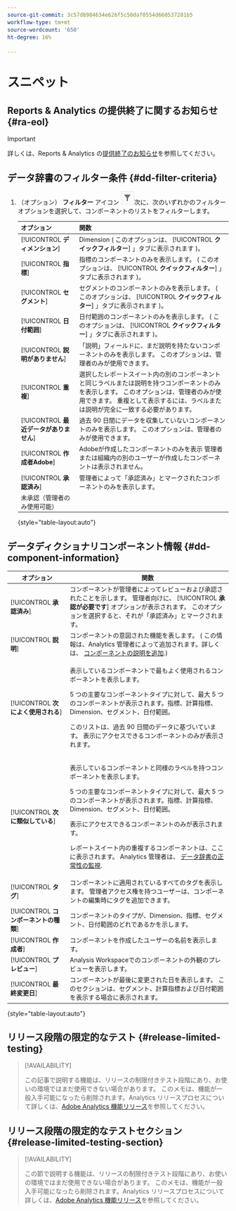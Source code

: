 ```yaml
---
source-git-commit: 3c57d8984634e626f5c50daf0554d660537281b5
workflow-type: tm+mt
source-wordcount: '650'
ht-degree: 16%

---
```

# スニペット

## Reports &amp; Analytics の提供終了に関するお知らせ {#ra-eol}

>[!IMPORTANT]
>
>詳しくは、Reports &amp; Analytics の[提供終了のお知らせ](https://express.adobe.com/page/6WnF8JK6IRDhf/)を参照してください。

## データ辞書のフィルター条件 {#dd-filter-criteria}

1. （オプション） **フィルター** アイコン ![データ辞書フィルターアイコン](/help/analyze/analysis-workspace/components/data-dictionary/assets/data-dictionary-filter-icon.png)次に、次のいずれかのフィルターオプションを選択して、コンポーネントのリストをフィルターします。

   | オプション | 関数 |
   |---------|----------|
   | [!UICONTROL **ディメンション**] | Dimension ( このオプションは、 [!UICONTROL **クイックフィルター**] 」タブに表示されます )。 |
   | [!UICONTROL **指標**] | 指標のコンポーネントのみを表示します。 ( このオプションは、 [!UICONTROL **クイックフィルター**] 」タブに表示されます )。 |
   | [!UICONTROL **セグメント**] | セグメントのコンポーネントのみを表示します。 ( このオプションは、 [!UICONTROL **クイックフィルター**] 」タブに表示されます )。 <!--this is Filters in CJA--> |
   | [!UICONTROL **日付範囲**] | 日付範囲のコンポーネントのみを表示します。 ( このオプションは、 [!UICONTROL **クイックフィルター**] 」タブに表示されます )。 |
   | [!UICONTROL **説明がありません**] | 「説明」フィールドに、まだ説明を持たないコンポーネントのみを表示します。 このオプションは、管理者のみが使用できます。 |
   | [!UICONTROL **重複**] | 選択したレポートスイート内の別のコンポーネントと同じラベルまたは説明を持つコンポーネントのみを表示します。 このオプションは、管理者のみが使用できます。 重複として表示するには、ラベルまたは説明が完全に一致する必要があります。 |
   | [!UICONTROL **最近データがありません**] | 過去 90 日間にデータを収集していないコンポーネントのみを表示します。 このオプションは、管理者のみが使用できます。 |
   | [!UICONTROL **作成者Adobe**] | Adobeが作成したコンポーネントのみを表示 管理者または組織内の別のユーザーが作成したコンポーネントは表示されません。 |
   | [!UICONTROL **承認済み**] | 管理者によって「承認済み」とマークされたコンポーネントのみを表示します。 |
   | 未承認（管理者のみ使用可能） | <!--this is in the requirements doc, but I don't see this in the UI--> |

   {style=&quot;table-layout:auto&quot;}

## データディクショナリコンポーネント情報 {#dd-component-information}

| オプション | 関数 |
|---------|----------|
| [!UICONTROL **承認済み**] | コンポーネントが管理者によってレビューおよび承認されたことを示します。 管理者向けに、 [!UICONTROL **承認が必要です**] オプションが表示されます。 このオプションを選択すると、それが「承認済み」とマークされます。 |
| [!UICONTROL **説明**] | コンポーネントの意図された機能を表します。 ( この情報は、Analytics 管理者によって追加されます。詳しくは、 [コンポーネントの説明を追加](/help/analyze/analysis-workspace/components/add-component-descriptions.md).) |
| [!UICONTROL **次によく使用される**] | <p>表示しているコンポーネントで最もよく使用されるコンポーネントを表示します。</p><p>5 つの主要なコンポーネントタイプに対して、最大 5 つのコンポーネントが表示されます。指標、計算指標、Dimension、セグメント、日付範囲。</p><p>このリストは、過去 90 日間のデータに基づいています。 表示にアクセスできるコンポーネントのみが表示されます。 <!--Add info about how users with administrator access can control these after the feature is available. How?--></p> |
| [!UICONTROL **次に類似している**] | <p>表示しているコンポーネントと同様のラベルを持つコンポーネントを表示します。</p><p>5 つの主要なコンポーネントタイプに対して、最大 5 つのコンポーネントが表示されます。指標、計算指標、Dimension、セグメント、日付範囲。</p><p>表示にアクセスできるコンポーネントのみが表示されます。</p><p>レポートスイート内の重複するコンポーネントは、ここに表示されます。 Analytics 管理者は、 [データ辞書の正常性の監視](/help/analyze/analysis-workspace/components/data-dictionary/monitor-data-dictionary-health.md). <!--Add info about how users with administrator access can control these after the feature is available. How?--></p> |
| [!UICONTROL **タグ**] | コンポーネントに適用されているすべてのタグを表示します。 管理者アクセス権を持つユーザーは、コンポーネントの編集時にタグを追加できます。 |
| [!UICONTROL **コンポーネントの種類**] | コンポーネントのタイプが、Dimension、指標、セグメント、日付範囲のどれであるかを示します。 |
| [!UICONTROL **作成者**] | コンポーネントを作成したユーザーの名前を表示します。 |
| [!UICONTROL **プレビュー**] | Analysis Workspaceでのコンポーネントの外観のプレビューを表示します。 |
| [!UICONTROL **最終変更日**] | コンポーネントが最後に変更された日を表示します。 このセクションは、セグメント、計算指標および日付範囲を表示する場合に表示されます。 <!--for CJA, it is displayed for all components--> |

{style=&quot;table-layout:auto&quot;}

## リリース段階の限定的なテスト {#release-limited-testing}

>[!AVAILABILITY]
>
>この記事で説明する機能は、リリースの制限付きテスト段階にあり、お使いの環境ではまだ使用できない場合があります。 このメモは、機能が一般入手可能になったら削除されます。Analytics リリースプロセスについて詳しくは、[Adobe Analytics 機能リリース](/help/release-notes/releases.md)を参照してください。

## リリース段階の限定的なテストセクション {#release-limited-testing-section}

>[!AVAILABILITY]
>
>この節で説明する機能は、リリースの制限付きテスト段階にあり、お使いの環境ではまだ使用できない場合があります。 このメモは、機能が一般入手可能になったら削除されます。Analytics リリースプロセスについて詳しくは、[Adobe Analytics 機能リリース](/help/release-notes/releases.md)を参照してください。


